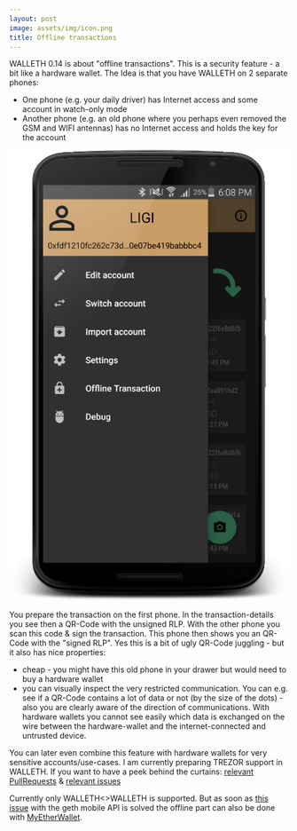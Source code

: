 ```yaml
---
layout: post
image: assets/img/icon.png
title: Offline transactions
---
```


WALLETH 0.14 is about "offline transactions". This is a security feature - a bit like a hardware wallet.
The Idea is that you have WALLETH on 2 separate phones:

 * One phone (e.g. your daily driver) has Internet access and some account in watch-only mode
 * Another phone (e.g. an old phone where you perhaps even removed the GSM and WIFI antennas) has no Internet access and holds the key for the account

 ![](/assets/img/news/drawer.png)

 You prepare the transaction on the first phone. In the transaction-details you see then a QR-Code with the unsigned RLP. With the other phone you scan this code & sign the transaction. This phone then shows you an QR-Code with the "signed RLP".
 Yes this is a bit of ugly QR-Code juggling - but it also has nice properties:

  * cheap - you might have this old phone in your drawer but would need to buy a hardware wallet
  * you can visually inspect the very restricted communication. You can e.g. see if a QR-Code contains a lot of data or not (by the size of the dots) - also you are clearly aware of the direction of communications. With hardware wallets you cannot see easily which data is exchanged on the wire between the hardware-wallet and the internet-connected and untrusted device.

You can later even combine this feature with hardware wallets for very sensitive accounts/use-cases. I am currently preparing TREZOR support in WALLETH. If you want to have a peek behind the curtains: [relevant PullRequests](https://github.com/trezor/trezor-android/pulls?q=is%3Apr+is%3Aclosed) & [relevant issues](https://github.com/trezor/trezor-android/issues?q=is%3Aissue+is%3Aclosed)

Currently only WALLETH<>WALLETH is supported. But as soon as [this issue](https://github.com/ethereum/go-ethereum/issues/14599) with the geth mobile API is solved the offline part can also be done with [MyEtherWallet](https://www.myetherwallet.com).
